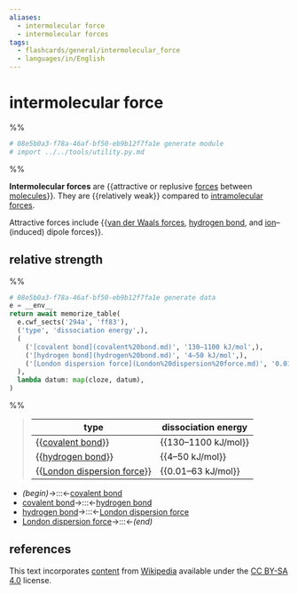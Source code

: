 ```yaml
---
aliases:
  - intermolecular force
  - intermolecular forces
tags:
  - flashcards/general/intermolecular_force
  - languages/in/English
---
```


# intermolecular force

%%

```Python
# 08e5b0a3-f78a-46af-bf50-eb9b12f7fa1e generate module
# import ../../tools/utility.py.md
```

%%

__Intermolecular forces__ are {{attractive or replusive [forces](force.md) between [molecules](molecule.md)}}. They are {{relatively weak}} compared to [intramolecular forces](intramolecular%20force.md). <!--SR:!2025-08-18,640,310!2026-05-29,878,330-->

Attractive forces include {{[van der Waals forces](van%20der%20Waals%20force.md), [hydrogen bond](hydrogen%20bond.md), and [ion](ion.md)–(induced) dipole forces}}. <!--SR:!2024-09-08,319,250-->

## relative strength

%%

```Python
# 08e5b0a3-f78a-46af-bf50-eb9b12f7fa1e generate data
e = __env__
return await memorize_table(
  e.cwf_sects('294a', 'ff83'),
  ('type', 'dissociation energy',),
  (
    ('[covalent bond](covalent%20bond.md)', '130–1100 kJ/mol',),
    ('[hydrogen bond](hydrogen%20bond.md)', '4–50 kJ/mol',),
    ('[London dispersion force](London%20dispersion%20force.md)', '0.01–63 kJ/mol',),
  ),
  lambda datum: map(cloze, datum),
)
```

%%

<!--08e5b0a3-f78a-46af-bf50-eb9b12f7fa1e generate section="294a"--><!-- The following content is generated at 2023-03-26T19:44:39.015343+08:00. Any edits will be overridden! -->

> | type | dissociation energy |
> |-|-|
> | {{[covalent bond](covalent%20bond.md)}} | {{130–1100 kJ/mol}} |
> | {{[hydrogen bond](hydrogen%20bond.md)}} | {{4–50 kJ/mol}} |
> | {{[London dispersion force](London%20dispersion%20force.md)}} | {{0.01–63 kJ/mol}} | <!--SR:!2025-12-16,693,310!2024-03-29,73,190!2024-05-09,312,330!2024-12-04,297,210!2024-04-08,288,330!2024-12-22,424,290-->

<!--/08e5b0a3-f78a-46af-bf50-eb9b12f7fa1e-->

<!--08e5b0a3-f78a-46af-bf50-eb9b12f7fa1e generate section="ff83"--><!-- The following content is generated at 2024-01-04T20:17:51.953671+08:00. Any edits will be overridden! -->

- _(begin)_→:::←[covalent bond](covalent%20bond.md) <!--SR:!2024-03-09,264,330!2024-02-13,245,330-->
- [covalent bond](covalent%20bond.md)→:::←[hydrogen bond](hydrogen%20bond.md) <!--SR:!2024-04-07,287,330!2024-05-10,313,330-->
- [hydrogen bond](hydrogen%20bond.md)→:::←[London dispersion force](London%20dispersion%20force.md) <!--SR:!2024-03-14,268,330!2024-03-13,268,330-->
- [London dispersion force](London%20dispersion%20force.md)→:::←_(end)_ <!--SR:!2024-06-05,334,330!2024-02-24,250,330-->

<!--/08e5b0a3-f78a-46af-bf50-eb9b12f7fa1e-->

## references

This text incorporates [content](https://en.wikipedia.org/wiki/intermolecular_force) from [Wikipedia](Wikipedia.md) available under the [CC BY-SA 4.0](https://creativecommons.org/licenses/by-sa/4.0/) license.
